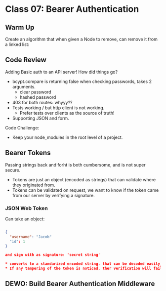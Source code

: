 # Class 07: Bearer Authentication

## Warm Up

Create an algorithm that when given a Node to remove, can remove it from a linked list:
[](https://projects.invisionapp.com/freehand/document/f8qws665p)

## Code Review

Adding Basic auth to an API server!
How did things go?

* bcypt.compare is returning false when checking passwords, takes 2 arguments.
  * clear password
  * hashed password
* 403 for both routes: whyyy??
* Tests working / but http client is not working.
  * Prefer tests over clients as the source of truth!
* Supporting JSON and form.

Code Challenge:
* Keep your node_modules in the root level of a project.

## Bearer Tokens

Passing strings back and forht is both cumbersome, and is not super secure.

* Tokens are just an object (encoded as strings) that can validate where they originated from.
* Tokens can be validated on request, we want to know if the token came from our server by verifying a signature.

### JSON Web Token

Can take an object:

```json

{
  "username": "Jacob"
  "id": 1
}

and sign with as signature: 'secret string'

* converts to a standarized encoded string. that can be decoded easily, but can only be verfied server side.
* If any tampering of the token is noticed, ther verification will fail and we won't honor that request. 


```

## DEWO: Build Bearer Authentication Middleware
